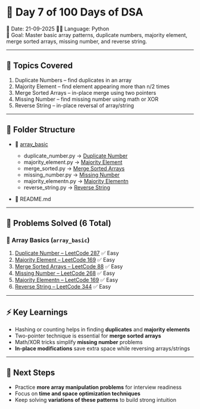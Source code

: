# 🚀 Day 7 of 100 Days of DSA

📅 Date: 21-09-2025 
👨‍💻 Language: Python  
🎯 Goal: Master basic array patterns, duplicate numbers, majority element, merge sorted arrays, missing number, and reverse string.

---

## 📖 Topics Covered

1. Duplicate Numbers – find duplicates in an array  
2. Majority Element – find element appearing more than n/2 times  
3. Merge Sorted Arrays – in-place merge using two pointers  
4. Missing Number – find missing number using math or XOR  
5. Reverse String – in-place reversal of array/string  

---

## 📂 Folder Structure

* 📁 [array_basic](./array_basic/)

  * duplicate_number.py → [Duplicate Number](https://leetcode.com/problems/find-the-duplicate-number/)
  * majority_element.py → [Majority Element](https://leetcode.com/problems/majority-element/)
  * merge_sorted.py → [Merge Sorted Arrays](https://leetcode.com/problems/merge-sorted-array/)
  * missing_number.py → [Missing Number](https://leetcode.com/problems/missing-number/)
  * majority_elementn.py → [Majority Elementn](https://leetcode.com/problems/majority-element/)
  * reverse_string.py → [Reverse String](https://leetcode.com/problems/reverse-string/)

* 📄 README.md

---

## 📝 Problems Solved (6 Total)

### 🔹 Array Basics (`array_basic`)

1. [Duplicate Number – LeetCode 287](https://leetcode.com/problems/find-the-duplicate-number/) ✅ Easy  
2. [Majority Element – LeetCode 169](https://leetcode.com/problems/majority-element/) ✅ Easy  
3. [Merge Sorted Arrays – LeetCode 88](https://leetcode.com/problems/merge-sorted-array/) ✅ Easy  
4. [Missing Number – LeetCode 268](https://leetcode.com/problems/missing-number/) ✅ Easy  
5. [Majority Elementn – LeetCode 169](https://leetcode.com/problems/majority-element/) ✅ Easy  
6. [Reverse String – LeetCode 344](https://leetcode.com/problems/reverse-string/) ✅ Easy  

---

## ⚡ Key Learnings

* Hashing or counting helps in finding **duplicates** and **majority elements**  
* Two-pointer technique is essential for **merge sorted arrays**  
* Math/XOR tricks simplify **missing number** problems  
* **In-place modifications** save extra space while reversing arrays/strings  

---

## 🌟 Next Steps

* Practice **more array manipulation problems** for interview readiness  
* Focus on **time and space optimization techniques**  
* Keep solving **variations of these patterns** to build strong intuition
